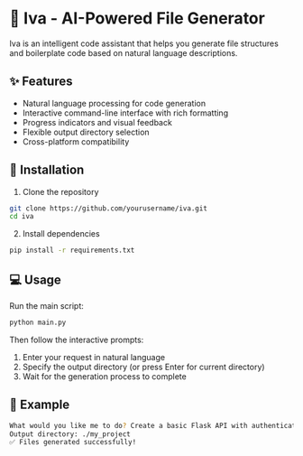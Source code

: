 # 🤖 Iva - AI-Powered File Generator

Iva is an intelligent code assistant that helps you generate file structures and boilerplate code based on natural language descriptions.

## ✨ Features

-   Natural language processing for code generation
-   Interactive command-line interface with rich formatting
-   Progress indicators and visual feedback
-   Flexible output directory selection
-   Cross-platform compatibility

## 🚀 Installation

1. Clone the repository

```bash
git clone https://github.com/yourusername/iva.git
cd iva
```

2. Install dependencies

```bash
pip install -r requirements.txt
```

## 💻 Usage

Run the main script:

```bash
python main.py
```

Then follow the interactive prompts:

1. Enter your request in natural language
2. Specify the output directory (or press Enter for current directory)
3. Wait for the generation process to complete

## 📝 Example

```bash
What would you like me to do? Create a basic Flask API with authentication
Output directory: ./my_project
✅ Files generated successfully!
```
